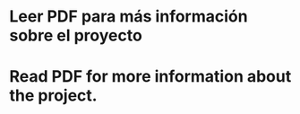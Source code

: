# Leer PDF para más información sobre el proyecto
# Read PDF for more information about the project.
